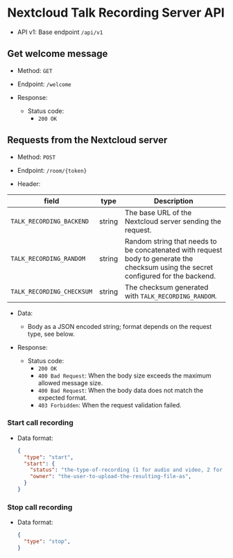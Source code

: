 # Nextcloud Talk Recording Server API

* API v1: Base endpoint `/api/v1`

## Get welcome message

* Method: `GET`
* Endpoint: `/welcome`

* Response:
    - Status code:
        + `200 OK`

## Requests from the Nextcloud server

* Method: `POST`
* Endpoint: `/room/{token}`

* Header:

| field                     | type   | Description                                                                                                                         |
| ------------------------- | ------ | ----------------------------------------------------------------------------------------------------------------------------------- |
| `TALK_RECORDING_BACKEND`  | string | The base URL of the Nextcloud server sending the request.                                                                           |
| `TALK_RECORDING_RANDOM`   | string | Random string that needs to be concatenated with request body to generate the checksum using the secret configured for the backend. |
| `TALK_RECORDING_CHECKSUM` | string | The checksum generated with `TALK_RECORDING_RANDOM`.                                                                                |

* Data:

    - Body as a JSON encoded string; format depends on the request type, see below.

* Response:
    - Status code:
        + `200 OK`
        + `400 Bad Request`: When the body size exceeds the maximum allowed message size.
        + `400 Bad Request`: When the body data does not match the expected format.
        + `403 Forbidden`: When the request validation failed.

### Start call recording

* Data format:

    ```json
    {
      "type": "start",
      "start": {
        "status": "the-type-of-recording (1 for audio and video, 2 for audio only)",
        "owner": "the-user-to-upload-the-resulting-file-as",
      }
    }
    ```

### Stop call recording

* Data format:

    ```json
    {
      "type": "stop",
    }
    ```
